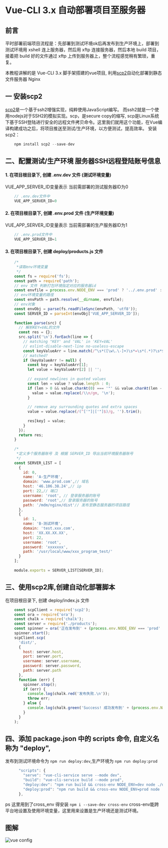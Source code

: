 Vue-CLI 3.x 自动部署项目至服务器
======================

前言
--

平时部署前端项目流程是：先部署到测试环境ok后再发布到生产环境上，部署到测试环境用 xshell 连上服务器，然后用 xftp 连接服务器，然后本地 build 项目，接着把 build 好的文件通过 xftp 上传到服务器上，整个流程感觉稍有繁琐，重复。

本教程讲解的是 Vue-CLI 3.x 脚手架搭建的vue项目, 利用[scp2](https://link.juejin.im?target=https%3A%2F%2Fgithub.com%2Fspmjs%2Fnode-scp2)自动化部署到静态文件服务器 Nginx

一 安装scp2
--------

[scp2](https://link.juejin.im?target=https%3A%2F%2Fgithub.com%2Fspmjs%2Fnode-scp2)是一个基于ssh2增强实现，纯粹使用JavaScript编写。 而ssh2就是一个使用nodejs对于SSH2的模拟实现。scp，是secure copy的缩写, scp是Linux系统下基于SSH登陆进行安全的远程文件拷贝命令。这里我们就用这个功能，在Vue编译构建成功之后，将项目推送至测试/生产环境，以方便测试，提高效率。 安装scp2：

```js
    npm install scp2 --save-dev
```
 

二、配置测试/生产环境 服务器SSH远程登陆账号信息
--------------------------

#### 1\. 在项目根目录下, 创建 .env.dev 文件 (测试环境变量)

VUE\_APP\_SERVER_ID变量表示 当前需部署的测试服务器ID为0

```js
    // .env.dev文件中
    VUE_APP_SERVER_ID=0
```

#### 2\. 在项目根目录下, 创建 .env.prod 文件 (生产环境变量)

VUE\_APP\_SERVER_ID变量表示 当前需部署的生产服务器ID为1

```js
    // .env.prod文件中
    VUE_APP_SERVER_ID=1
```

#### 3\. 在项目根目录下, 创建 deploy/products.js 文件

```js
    /*
     *读取env环境变量
     */
    const fs = require('fs');
    const path = require('path');
    // env 文件 判断打包环境指定对应的服务器id
    const envfile = process.env.NODE_ENV === 'prod' ? '../.env.prod' : '../.env.dev';
    // env环境变量的路径
    const envPath = path.resolve(__dirname, envfile);
    // env对象
    const envObj = parse(fs.readFileSync(envPath, 'utf8'));
    const SERVER_ID = parseInt(envObj['VUE_APP_SERVER_ID']);
    
    function parse(src) {
      // 解析KEY=VAL的文件
      const res = {};
      src.split('\n').forEach(line => {
        // matching "KEY' and 'VAL' in 'KEY=VAL'
        // eslint-disable-next-line no-useless-escape
        const keyValueArr = line.match(/^\s*([\w\.\-]+)\s*=\s*(.*)?\s*$/);
        // matched?
        if (keyValueArr != null) {
          const key = keyValueArr[1];
          let value = keyValueArr[2] || '';
    
          // expand newlines in quoted values
          const len = value ? value.length : 0;
          if (len > 0 && value.charAt(0) === '"' && value.charAt(len - 1) === '"') {
            value = value.replace(/\\n/gm, '\n');
          }
    
          // remove any surrounding quotes and extra spaces
          value = value.replace(/(^['"]|['"]$)/g, '').trim();
    
          res[key] = value;
        }
      });
      return res;
    }
    
    /*
     *定义多个服务器账号 及 根据 SERVER_ID 导出当前环境服务器账号
     */
    const SERVER_LIST = [
      {
        id: 0,
        name: 'A-生产环境',
        domain: 'www.prod.com',// 域名
        host: '46.106.38.24',// ip
        port: 22,// 端口
        username: 'root', // 登录服务器的账号
        password: 'root',// 登录服务器的账号
        path: '/mdm/nginx/dist'// 发布至静态服务器的项目路径
      },
      {
        id: 1,
        name: 'B-测试环境',
        domain: 'test.xxx.com',
        host: 'XX.XX.XX.XX',
        port: 22,
        username: 'root',
        password: 'xxxxxxx',
        path: '/usr/local/www/xxx_program_test/'
      }
    ];
    
    module.exports = SERVER_LIST[SERVER_ID];
```

三、使用scp2库,创建自动化部署脚本
-------------------

在项目根目录下, 创建 deploy/index.js 文件

```js
    const scpClient = require('scp2');
    const ora = require('ora');
    const chalk = require('chalk');
    const server = require('./products');
    const spinner = ora('正在发布到' + (process.env.NODE_ENV === 'prod' ? '生产' : '测试') + '服务器...');
    spinner.start();
    scpClient.scp(
      'dist/',
      {
        host: server.host,
        port: server.port,
        username: server.username,
        password: server.password,
        path: server.path
      },
      function (err) {
        spinner.stop();
        if (err) {
          console.log(chalk.red('发布失败.\n'));
          throw err;
        } else {
          console.log(chalk.green('Success! 成功发布到' + (process.env.NODE_ENV === 'prod' ? '生产' : '测试') + '服务器! \n'));
        }
      }
    );
```

四、添加 package.json 中的 scripts 命令, 自定义名称为 "deploy",
-------------------------------------------------

发布到测试环境命令为 `npm run deploy:dev`,生产环境为 `npm run deploy:prod`

```js
      "scripts": {
        "serve": "vue-cli-service serve --mode dev",
        "build": "vue-cli-service build --mode prod",
        "deploy:dev": "npm run build && cross-env NODE_ENV=dev node ./deploy",
        "deploy:prod": "npm run build && cross-env NODE_ENV=prod node ./deploy",
      },

```

ps 这里用到了cross_env 得安装 `npm i --save-dev cross-env` cross-env能跨平台地设置及使用环境变量，这里用来设置是生产环境还是测试环境。

图解
--
<img alt="vue config" class="lazyload" src="https://user-gold-cdn.xitu.io/2019/4/1/169d81456e6dc85c?imageView2/0/w/1280/h/960/ignore-error/1" data-width="891" data-height="962">
